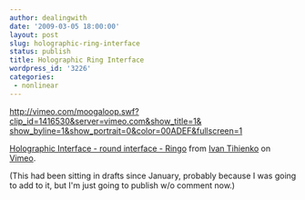 ```yaml
---
author: dealingwith
date: '2009-03-05 18:00:00'
layout: post
slug: holographic-ring-interface
status: publish
title: Holographic Ring Interface
wordpress_id: '3226'
categories:
 - nonlinear
---
```


[http://vimeo.com/moogaloop.swf?clip_id=1416530&server=vimeo.com&show_title=1&
show_byline=1&show_portrait=0&color=00ADEF&fullscreen=1][1]

[Holographic Interface - round interface - Ringo][2] from [Ivan Tihienko][3]
on [Vimeo][4].


(This had been sitting in drafts since January, probably because I was going
to add to it, but I'm just going to publish w/o comment now.)

   [1]: http://vimeo.com/moogaloop.swf?clip_id=1416530&server=vimeo.com&show_title=1&show_byline=1&show_portrait=0&color=00ADEF&fullscreen=1

   [2]: http://vimeo.com/1416530

   [3]: http://vimeo.com/user488156

   [4]: http://vimeo.com

   


